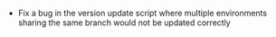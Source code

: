 - Fix a bug in the version update script where multiple environments sharing the same branch would not be updated correctly
